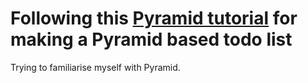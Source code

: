 # Following this [Pyramid tutorial](https://opensource.com/article/18/5/pyramid-framework) for making a Pyramid based todo list

Trying to familiarise myself with Pyramid.